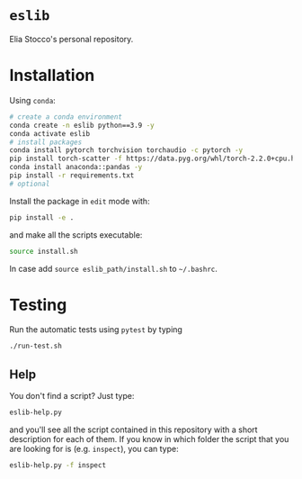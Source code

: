 # `eslib`
Elia Stocco's personal repository.

# Installation
Using `conda`:
```bash
# create a conda environment
conda create -n eslib python==3.9 -y
conda activate eslib
# install packages
conda install pytorch torchvision torchaudio -c pytorch -y
pip install torch-scatter -f https://data.pyg.org/whl/torch-2.2.0+cpu.html
conda install anaconda::pandas -y
pip install -r requirements.txt
# optional
```

Install the package in `edit` mode with:
```bash
pip install -e .
```
and make all the scripts executable:
```bash
source install.sh
```
In case add `source eslib_path/install.sh` to `~/.bashrc`.

# Testing
Run the automatic tests using `pytest` by typing
```bash
./run-test.sh
```

## Help
You don't find a script? Just type:
```bash
eslib-help.py 
```
and you'll see all the script contained in this repository with a short description for each of them.
If you know in which folder the script that you are looking for is (e.g. `inspect`), you can type:
```bash
eslib-help.py -f inspect
```